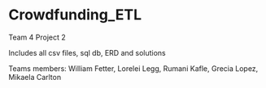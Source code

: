 # Crowdfunding_ETL
Team 4 Project 2

Includes all csv files, sql db, ERD and solutions

Teams members: William Fetter, Lorelei Legg, Rumani Kafle, Grecia Lopez, Mikaela Carlton

